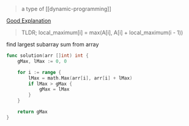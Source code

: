>a type of [[dynamic-programming]]

[Good Explanation](https://medium.com/@rsinghal757/kadanes-algorithm-dynamic-programming-how-and-why-does-it-work-3fd8849ed73d)

>TLDR;
>local_maximum[i] = max(A[i], A[i] + local_maximum(i - 1))

find largest subarray sum from array
```go
func solution(arr []int) int {
	gMax, lMax := 0, 0

	for i := range {
		lMax = math.Max(arr[i], arr[i] + lMax)
		if lMax > gMax {
			gMax = lMax
		}
	}

	return gMax
}
```
